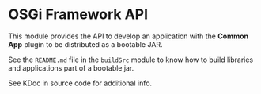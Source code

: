 # OSGi Framework API

This module provides the API to develop an application with the **Common App** plugin 
to be distributed as a bootable JAR.

See the `README.md` file in the `buildSrc` module to know how to build libraries and
applications part of a bootable jar.

See KDoc in source code for additional info.
